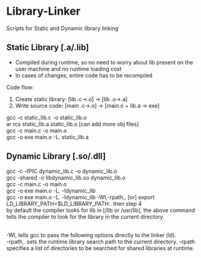# Library-Linker
Scripts for Static and Dynamic library linking

## Static Library [.a/.lib]

- Compiled during runtime, so no need to worry about lib present on the user machine and no runtime loading cost
- In cases of changes, entire code has to be recompiled

Code flow:
1. Create static library: [lib .c->.o] -> [lib .o->.a]
2. Write source code:	  [main .c->.o] -> [main.o + lib.a -> exe]

gcc -c static_lib.c -o static_lib.o<br>
ar rcs static_lib.a static_lib.o [can add more obj files]<br>
gcc -c main.c -o main.o<br>
gcc -o exe main.o -L. static_lib.a<br>

## Dynamic Library [.so/.dll]

gcc -c -fPIC dynamic_lib.c -o dynamic_lib.o<br>
gcc -shared -o libdynamic_lib.so dynamic_lib.o<br>
gcc -c main.c -o main.o<br>
gcc -o exe main.o -L. -ldynamic_lib<br>
gcc -o exe main.o -L. -ldynamic_lib -Wl,-rpath,. [or] export LD_LIBRARY_PATH=$LD_LIBRARY_PATH:. then step 4<br>
by default the compiler looks for lib in [/lib or /usr/lib], the above command tells the compiler to look for the library in the current directory.<br><br>

-Wl, tells gcc to pass the following options directly to the linker (ld).<br>
-rpath,. sets the runtime library search path to the current directory. -rpath specifies a list of directories to be searched for shared libraries at runtime.<br>
